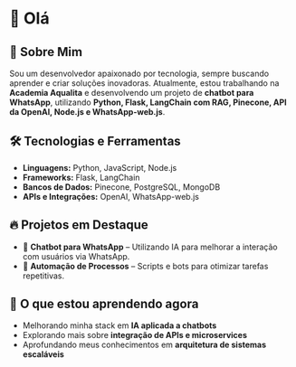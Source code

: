 # 👋 Olá
<!-- , seja bem-vindo ao meu perfil no GitHub! -->

## 🚀 Sobre Mim
Sou um desenvolvedor apaixonado por tecnologia, sempre buscando aprender e criar soluções inovadoras. Atualmente, estou trabalhando na **Academia Aqualita** e desenvolvendo um projeto de **chatbot para WhatsApp**, utilizando **Python, Flask, LangChain com RAG, Pinecone, API da OpenAI, Node.js e WhatsApp-web.js**.

## 🛠️ Tecnologias e Ferramentas

- **Linguagens:** Python, JavaScript, Node.js
- **Frameworks:** Flask, LangChain
- **Bancos de Dados:** Pinecone, PostgreSQL, MongoDB
- **APIs e Integrações:** OpenAI, WhatsApp-web.js

## 🔥 Projetos em Destaque
- 🤖 **Chatbot para WhatsApp** – Utilizando IA para melhorar a interação com usuários via WhatsApp.
- 🚀 **Automação de Processos** – Scripts e bots para otimizar tarefas repetitivas.

## 🎯 O que estou aprendendo agora
- Melhorando minha stack em **IA aplicada a chatbots**
- Explorando mais sobre **integração de APIs e microservices**
- Aprofundando meus conhecimentos em **arquitetura de sistemas escaláveis**
<!--
## 💌 Contato
- 🌝 [LinkedIn](https://www.linkedin.com/in/seu-perfil/)
- ✉️ Email: seuemail@example.com

Sempre aberto a novas oportunidades e colaborações! 🚀
-->
<!--
**roger-f13/roger-f13** is a ✨ _special_ ✨ repository because its `README.md` (this file) appears on your GitHub profile.

Here are some ideas to get you started:

- 🌟 I’m currently working on ...
- 🌱 I’m currently learning ...
- 👯️ I’m looking to collaborate on ...
- 🤔 I’m looking for help with ...
- 💬 Ask me about ...
- 💋 How to reach me: ...
- ☺️ Pronouns: ...
- ⚡ Fun fact: ...
-->
